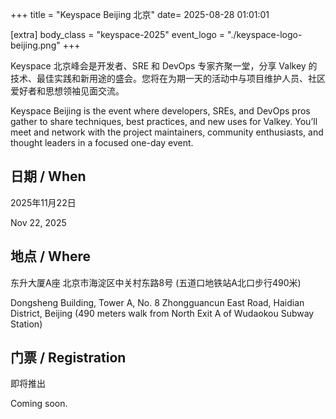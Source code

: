 +++
title = "Keyspace Beijing 北京"
date= 2025-08-28 01:01:01

[extra]
body_class = "keyspace-2025"
event_logo = "./keyspace-logo-beijing.png"
+++

Keyspace 北京峰会是开发者、SRE 和 DevOps 专家齐聚一堂，分享 Valkey 的技术、最佳实践和新用途的盛会。您将在为期一天的活动中与项目维护人员、社区爱好者和思想领袖见面交流。

Keyspace Beijing is the event where developers, SREs, and DevOps pros gather to share techniques, best practices, and new uses for Valkey. You’ll meet and network with the project maintainers, community enthusiasts, and thought leaders in a focused one-day event.

## 日期 / When

2025年11月22日

Nov 22, 2025

## 地点 / Where

东升大厦A座 北京市海淀区中关村东路8号
(五道口地铁站A北口步行490米)

Dongsheng Building, Tower A, No. 8 Zhongguancun East Road, Haidian District, Beijing (490 meters walk from North Exit A of Wudaokou Subway Station)

## 门票 / Registration

即将推出

Coming soon.
